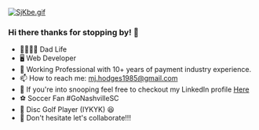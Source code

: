 [![SjKbe.gif](https://s13.gifyu.com/images/SjKbe.gif)](https://gifyu.com/image/SjKbe)
### Hi there thanks for stopping by! 👋

- 👨‍👩‍👧‍👧  Dad Life
- 🖥️  Web Developer
- 🏢  Working Professional with 10+ years of payment industry experience.
- 📫  How to reach me: mj.hodges1985@gmail.com
- 👀  If you're into snooping feel free to checkout my LinkedIn profile [Here](https://www.linkedin.com/in/michael-hodges-937225ba/)
- ⚽  Soccer Fan #GoNashvilleSC
- 🌲  Disc Golf Player (IYKYK) 😆
- 🤝  Don't hesitate let's collaborate!!! 
